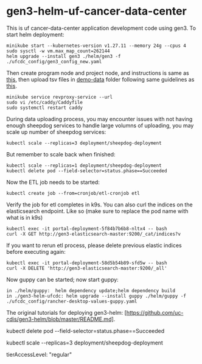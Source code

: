 
# gen3-helm-uf-cancer-data-center

This is uf cancer-data-center application development code using gen3. To start helm deployment:
```
minikube start --kubernetes-version v1.27.11 --memory 24g --cpus 4
sudo sysctl -w vm.max_map_count=262144
helm upgrade --install gen3 ./helm/gen3 -f ./ufcdc_config/gen3_config_new.yaml
```
Then create program node and project node, and instructions is same as [this](https://github.com/Su-informatics-lab/ardac/blob/master/helm/docs/rancher-desktop.md), then upload tsv files in [demo-data](./demo-data) folder following same guidelines as [this](https://github.com/Su-informatics-lab/ardac/blob/master/helm/docs/rancher-desktop.md).
```
minikube service revproxy-service --url
sudo vi /etc/caddy/Caddyfile 
sudo systemctl restart caddy
```

During data uploading process, you may encounter issues with not having enough sheepdog services to handle large volumns of uploading, you may scale up number of sheepdog services:
```
kubectl scale --replicas=3 deployment/sheepdog-deployment
```
But remember to scale back when finished:
```
kubectl scale --replicas=1 deployment/sheepdog-deployment
kubectl delete pod --field-selector=status.phase==Succeeded
```

Now the ETL job needs to be started:
```
kubectl create job --from=cronjob/etl-cronjob etl
```

Verify the job for etl completes in k9s. You can also curl the indices on the elasticsearch endpoint. Like so (make sure
to replace the pod name with what is in k9s)

```
kubectl exec -it portal-deployment-5f84b7b6b8-nltx4 -- bash
curl -X GET http://gen3-elasticsearch-master:9200/_cat/indices?v
```

If you want to rerun etl process, please delete previous elastic indices before executing again:
```
kubectl exec -it portal-deployment-58d5b54b89-sfd5w -- bash
curl -X DELETE 'http://gen3-elasticsearch-master:9200/_all'
```

Now guppy can be started;
now start guppy:

```
in ./helm/guppy:  helm dependency update;helm dependency build
in ./gen3-helm-ufcdc: helm upgrade --install guppy ./helm/guppy -f ./ufcdc_config/rancher-desktop-values-guppy.yaml
```



The original tutorials for deploying gen3-helm: [https://github.com/uc-cdis/gen3-helm/blob/master/README.md].

kubectl delete pod --field-selector=status.phase==Succeeded

kubectl scale --replicas=3 deployment/sheepdog-deployment



  tierAccessLevel: "regular"
